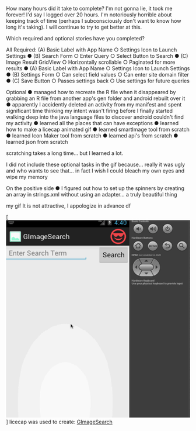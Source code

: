 
How many hours did it take to complete?  I'm not gonna lie, it took me forever! I'd say I logged over 20 hours. I'm notoriously horrible about keeping track of time (perhaps I subconsciously don't want to know how long it's taking). I will continue to try to get better at this.

Which required and optional stories have you completed?

All Required:
(A) Basic Label with App Name
○ Settings Icon to Launch Settings
● (B) Search Form
○ Enter Query
○ Select Button to Search
● (C) Image Result GridView
○ Horizontally scrollable
○ Paginated for more results
● (A) Basic Label with App Name
○ Settings Icon to Launch Settings
● (B) Settings Form
○ Can select field values
○ Can enter site domain filter
● (C) Save Button
○ Passes settings back
○ Use settings for future queries


Optional
● managed how to recreate the R file when it disappeared by grabbing an R file from another app's gen folder and android rebuilt over it
● apparently I accidently deleted an activity from my manifest and spent significant time thinking my intent wasn't firing before I finally started walking deep into the java language files to discover android couldn't find my activity
● learned all the places that can have exceptions
● learned how to make a licecap animated gif 
● learned smartImage tool from scratch
● learned Icon Maker tool from scratch
● learned api's from scratch
● learned json from scratch

scratching takes a long time... but I learned a lot.

I did not include these optional tasks in the gif because... really it was ugly and who wants to see that... in fact I wish I could bleach my own eyes and wipe my memory

On the positive side 
● I figured out how to set up the spinners by creating an array in strings.xml without using an adapter... a truly beautiful thing 

my gif
It is not attractive, I appologize in advance      df


[![ScreenShot](https://github.com/CoderRed99/GImageSearch/blob/master/GImageSearch2.gif)]
licecap was used to create: <a href="https://github.com/CoderRed99/GImageSearch/blob/master/GImageSearch2.gif">GImageSearch</a>
